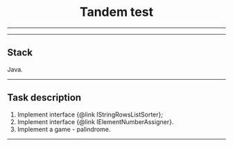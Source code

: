<h1 align="center">Tandem test</h1>

----

----
## Stack
Java.
____
## Task description
1. Implement interface {@link IStringRowsListSorter};
2. Implement interface {@link IElementNumberAssigner}.
3. Implement a game - palindrome.
---

